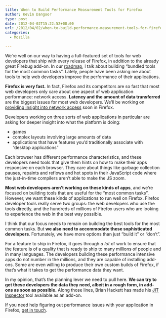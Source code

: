 ```yaml
---
title: When to Build Performance Measurement Tools for Firefox
author: Kevin Dangoor
type: post
date: 2012-04-02T15:22:52+00:00
url: /2012/04/02/when-to-build-performance-measurement-tools-for-firefox/
categories:
  - Mozilla

---
```

We&#8217;re well on our way to having a full-featured set of tools for web developers that ship with every release of Firefox, in addition to the already great Firebug add-on. In our [roadmap][1], I talk about building &#8220;bundled tools for the most common tasks&#8221;. Lately, people have been asking me about tools to help web developers improve the performance of their applications.

**Firefox is very fast.** In fact, Firefox and its competitors are so fast that most web developers only care about one aspect of web application performance: network access. **Latency and the amount of data transferred** are the biggest issues for most web developers. We&#8217;ll be working on [providing insight into network access][2] soon in Firefox.

Developers working on three sorts of web applications in particular are asking for deeper insight into what the platform is doing:

  * games
  * complex layouts involving large amounts of data
  * applications that have features you&#8217;d traditionally associate with &#8220;desktop applications&#8221;

Each browser has different performance characteristics, and these developers need tools that give them hints on how to make their apps responsive on each browser. They care about things like garbage collection pauses, repaints and reflows and hot spots in their JavaScript code where the just-in-time compilers aren&#8217;t able to make the JS zoom.

**Most web developers aren&#8217;t working on these kinds of apps**, and we&#8217;re focused on building tools that are useful for the &#8220;most common tasks&#8221;. However, we want these kinds of applications to run well on Firefox. Firefox developer tools really serve two groups: the web developers who use the tools directly, and the hundreds of millions of Firefox users who are looking to experience the web in the best way possible.

I think that our focus needs to remain on building the best tools for the most common tasks. But **we also need to accommodate these sophisticated developers**. Fortunately, we have more options than just &#8220;build it&#8221; or &#8220;don&#8217;t&#8221;.

For a feature to ship in Firefox, it goes through _a lot_ of work to ensure that the feature is of a quality that is ready to ship to many millions of people and in many languages. The developers building these performance intensive apps do not number in the millions, and they are capable of installing add-ons. Some are even willing to produce their own custom builds of Firefox, if that&#8217;s what it takes to get the performance data they want.

In my opinion, that&#8217;s the planning lever we need to pull here. **We can try to get these developers the data they need, albeit in a rough form, in add-ons as soon as possible.** Along those lines, Brian Hackett has made his [JIT Inspector][3] tool available as an add-on.

If you need help figuring out performance issues with your application in Firefox, [get in touch][4].

 [1]: https://wiki.mozilla.org/DevTools/RoadmapDec2011
 [2]: https://wiki.mozilla.org/DevTools/Features/NetworkView
 [3]: https://addons.mozilla.org/en-US/firefox/addon/jit-inspector/
 [4]: https://lists.mozilla.org/listinfo/dev-apps-firefox